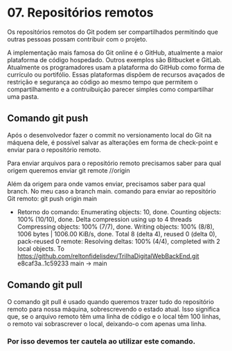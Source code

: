 # 07. Repositórios remotos

Os repositórios remotos do Git podem ser compartilhados permitindo que outras pessoas
possam contribuir com o projeto.

A implementação mais famosa do Git online é o GitHub, atualmente a maior plataforma
de código hospedado. Outros exemplos são Bitbucket e GitLab.
Atualmente os programadores usam a plataforma do GitHub como forma de currículo ou portifólio.
Essas plataformas dispõem de recursos avaçados de restrição e segurança ao código ao mesmo tempo que permitem o compartilhamento e a contruibuição parecer simples como compartilhar uma pasta.

## Comando git push
Após o desenvolvedor fazer o commit no versionamento local do Git na máquena dele,
é possível salvar as alterações em forma de check-point e enviar para o repositório remoto.

Para enviar arquivos para o repositório remoto precisamos saber para qual origem queremos enviar
git remote //origin

Além da origem para onde vamos enviar, precisamos saber para qual branch. No meu caso a branch main.
comando para enviar ao repositório Git remoto:
git push origin main
* Retorno do comando:
Enumerating objects: 10, done.
Counting objects: 100% (10/10), done.
Delta compression using up to 4 threads
Compressing objects: 100% (7/7), done.
Writing objects: 100% (8/8), 1006 bytes | 1006.00 KiB/s, done.
Total 8 (delta 4), reused 0 (delta 0), pack-reused 0
remote: Resolving deltas: 100% (4/4), completed with 2 local objects.
To https://github.com/reltonfidelisdev/TrilhaDigitalWebBackEnd.git
   e8caf3a..1c59233  main -> main

## Comando git pull
O comando git pull é usado quando queremos trazer tudo do repositório remoto
para nossa máquina, sobrescrevendo o estado atual.
Isso significa que, se o arquivo remoto têm uma linha de código e o local têm
100 linhas, o remoto vai sobrascrever o local, deixando-o com apenas uma linha.
### Por isso devemos ter cautela ao utilizar este comando.
